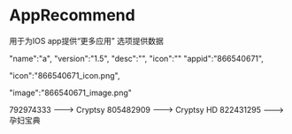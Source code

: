 AppRecommend
============

用于为IOS app提供“更多应用” 选项提供数据

"name":"a",
"version":"1.5",
"desc":"",
"icon":""
"appid":"866540671",

"icon":"866540671_icon.png",

"image":"866540671_image.png"

792974333 ---> Cryptsy
805482909 ---> Cryptsy HD
822431295 ---> 孕妇宝典

